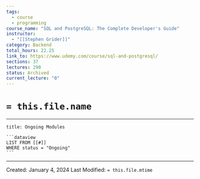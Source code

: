 ```yaml
---
tags:
  - course
  - programming
course_name: "SQL and PostgreSQL: The Complete Developer's Guide"
instructor:
  - "[[Stephen Grider]]"
category: Backend
total_hours: 22.25
link_to: https://www.udemy.com/course/sql-and-postgresql/
sections: 37
lectures: 290
status: Archived
current_lecture: "0"
---
```

# `= this.file.name`
---
````ad-example
title: Ongoing Modules

```dataview
LIST FROM [[#]]
WHERE status = "Ongoing"
```

````


---
Created: January 4, 2024
Last Modified: `= this.file.mtime`
